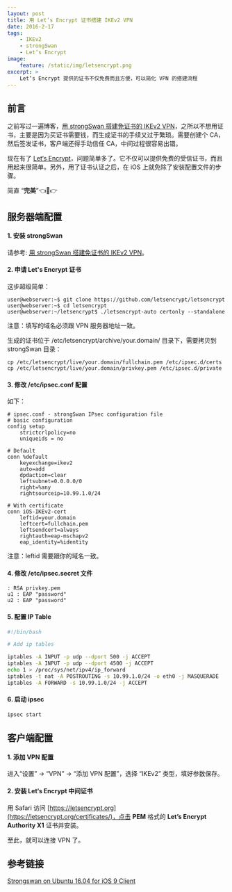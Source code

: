 ```yaml
---
layout: post
title: 用 Let‘s Encrypt 证书搭建 IKEv2 VPN
date: 2016-2-17
tags:
    - IKEv2
    - strongSwan
    - Let‘s Encrypt
image: 
    feature: /static/img/letsencrypt.png
excerpt: >
    Let‘s Encrypt 提供的证书不仅免费而且方便，可以简化 VPN 的搭建流程
---
```



## 前言

之前写过一遍博客，[用 strongSwan 搭建免证书的 IKEv2 VPN](/strongswan-ikev2-for-ios-without-certificate/)，之所以不想用证书，主要是因为买证书需要钱，而生成证书的手续又过于繁琐。需要创建个 CA，然后签发证书，客户端还得手动信任 CA，中间过程很容易出错。

现在有了 [Let‘s Encrypt](https://letsencrypt.org)，问题简单多了。它不仅可以提供免费的受信证书，而且用起来很简单。另外，用了证书认证之后，在 iOS 上就免除了安装配置文件的步骤。

简直 “**完美**”👈👩👉

## 服务器端配置

#### 1. 安装 strongSwan

请参考: [用 strongSwan 搭建免证书的 IKEv2 VPN](/strongswan-ikev2-for-ios-without-certificate/)。

#### 2. 申请 Let's Encrypt 证书

这步超级简单：

``` shell
user@webserver:~$ git clone https://github.com/letsencrypt/letsencrypt
user@webserver:~$ cd letsencrypt
user@webserver:~/letsencrypt$ ./letsencrypt-auto certonly --standalone
```

注意：填写的域名必须跟 VPN 服务器地址一致。

生成的证书位于 /etc/letsencrypt/archive/your.domain/ 目录下，需要拷贝到 strongSwan 目录：

``` shell
cp /etc/letsencrypt/live/your.domain/fullchain.pem /etc/ipsec.d/certs
cp /etc/letsencrypt/live/your.domain/privkey.pem /etc/ipsec.d/private
```

#### 3. 修改 /etc/ipsec.conf 配置

如下：

``` 
# ipsec.conf - strongSwan IPsec configuration file
# basic configuration
config setup
    strictcrlpolicy=no
    uniqueids = no

# Default
conn %default
    keyexchange=ikev2
    auto=add
    dpdaction=clear
    leftsubnet=0.0.0.0/0
    right=%any
    rightsourceip=10.99.1.0/24

# With certificate
conn iOS-IKEv2-cert
    leftid=your.domain
    leftcert=fullchain.pem
    leftsendcert=always
    rightauth=eap-mschapv2
    eap_identity=%identity
```

注意：leftid 需要跟你的域名一致。

#### 4. 修改 /etc/ipsec.secret 文件

``` 
: RSA privkey.pem
u1 : EAP "password"
u2 : EAP "password"
```

#### 5. 配置 IP Table

``` bash
#!/bin/bash

# Add ip tables

iptables -A INPUT -p udp --dport 500 -j ACCEPT
iptables -A INPUT -p udp --dport 4500 -j ACCEPT
echo 1 > /proc/sys/net/ipv4/ip_forward
iptables -t nat -A POSTROUTING -s 10.99.1.0/24 -o eth0 -j MASQUERADE
iptables -A FORWARD -s 10.99.1.0/24 -j ACCEPT
```

#### 6. 启动 ipsec

``` bash
ipsec start
```

## 客户端配置

#### 1. 添加 VPN 配置

进入“设置” -> “VPN” -> “添加 VPN 配置”，选择 “IKEv2” 类型，填好参数保存。

#### 2. 安装 Let‘s Encrypt 中间证书

用 Safari 访问 [https://letsencrypt.org](https://letsencrypt.org/certificates/)，点击 **PEM** 格式的 **Let’s Encrypt Authority X1** 证书并安装。

至此，就可以连接 VPN 了。

## 参考链接

[Strongswan on Ubuntu 16.04 for iOS 9 Client](http://dcamero.azurewebsites.net/strongswan-ubuntu-1604-ios-9.html)